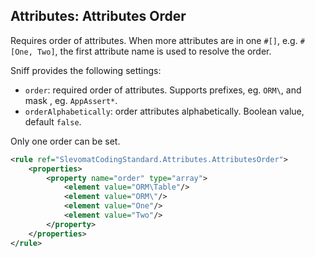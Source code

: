 ## Attributes: Attributes Order

Requires order of attributes. When more attributes are in one `#[]`, e.g. `#[One, Two]`, the first attribute name is used to resolve the order.

Sniff provides the following settings:

* `order`: required order of attributes. Supports prefixes, eg. `ORM\`, and mask , eg. `AppAssert*`.
* `orderAlphabetically`: order attributes alphabetically. Boolean value, default `false`.

Only one order can be set.

```xml
<rule ref="SlevomatCodingStandard.Attributes.AttributesOrder">
	<properties>
		<property name="order" type="array">
			<element value="ORM\Table"/>
			<element value="ORM\"/>
			<element value="One"/>
			<element value="Two"/>
		</property>
	</properties>
</rule>
```